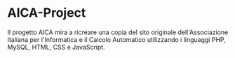 # AICA-Project
Il progetto AICA mira a ricreare una copia del sito originale dell'Associazione Italiana per l'Informatica e il Calcolo Automatico utilizzando i linguaggi PHP, MySQL, HTML, CSS e JavaScript.
